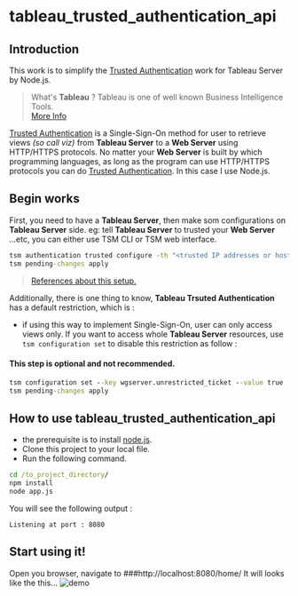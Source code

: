 # tableau_trusted_authentication_api

## Introduction

This work is to simplify the [Trusted Authentication](https://onlinehelp.tableau.com/current/server/en-us/trusted_auth_how.htm) work for Tableau Server by Node.js.

>What's **Tableau** ? Tableau is one of well known Business Intelligence Tools.  
[More Info](https://www.tableau.com/)

[Trusted Authentication](https://onlinehelp.tableau.com/current/server/en-us/trusted_auth_how.htm) is a Single-Sign-On method for user to retrieve views *(so call viz)* from **Tableau Server** to a **Web Server** using HTTP/HTTPS protocols. No matter your **Web Server** is built by which programming languages, as long as the program can use HTTP/HTTPS protocols you can do [Trusted Authentication](https://onlinehelp.tableau.com/current/server/en-us/trusted_auth_how.htm). In this case I use Node.js.

## Begin works

First, you need to have a **Tableau Server**, then make som configurations on **Tableau Server** side. eg: tell **Tableau Server** to trusted your **Web Server** ...etc, you can either use TSM CLI or TSM web interface.
```cmd
tsm authentication trusted configure -th "<trusted IP addresses or host names>"
tsm pending-changes apply
```
>[References about this setup.](https://onlinehelp.tableau.com/current/server/en-us/trusted_auth_trustIP.htm)


Additionally, there is one thing to know, **Tableau Trsuted Authentication** has a default restriction, which is :
* if using this way to implement Single-Sign-On, user can only access views only. If you want to access whole **Tableau Server** resources, use ```tsm configuration set``` to disable this restriction as follow :
#### This step is optional and not recommended.
```cmd
tsm configuration set --key wgserver.unrestricted_ticket --value true
tsm pending-changes apply
```

##  How to use **tableau_trusted_authentication_api**
* the prerequisite is to install [node.js](https://nodejs.org/en/).
* Clone this project to your local file.
* Run the following command.
```cmd
cd /to_project_directory/
npm install
node app.js
``` 
You will see the following output :

```
Listening at port : 8080
```

## Start using it!
Open you browser, navigate to
###http://localhost:8080/home/
It will looks like the this...
![demo](./public/images/demo.gif)
